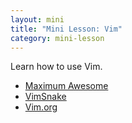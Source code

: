 ```yaml
---
layout: mini
title: "Mini Lesson: Vim"
category: mini-lesson
---
```


Learn how to use Vim.

* [Maximum Awesome](https://github.com/square/maximum-awesome)
* [VimSnake](http://www.vimsnake.com/)
* [Vim.org](http://www.vim.org/)
